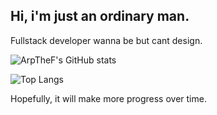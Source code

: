 ## Hi, i'm just an ordinary man.

Fullstack developer wanna be but cant design.


![ArpTheF's GitHub stats](https://github-readme-stats.vercel.app/api?username=Ariffansyah&show_icons=true&theme=transparent)

![Top Langs](https://github-readme-stats.vercel.app/api/top-langs/?username=Ariffansyah&layout=compact&theme=radical)

Hopefully, it will make more progress over time.

